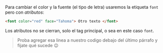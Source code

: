 Para cambiar el color y la fuente (el tipo de letra) usaremos la etiqueta `font` pero con _atributos_:

```html
<font color="red" face="Tahoma"> Otro texto </font>
```

Los atributos no se cierran, solo el tag principal, o sea en este caso `font`. 

> Proba agregar esa linea a nuestro codigo debajo del último párrafo y fijate qué sucede :wink:


